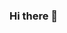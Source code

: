 ### Hi there 👋

<!--
**Apiros-rt/Apiros-rt** is a ✨ _special_ ✨ repository because its `README.md` (this file) appears on your GitHub profile.

![Visitor Count](https://profile-counter.glitch.me/Apiros-rt/count.svg)

Here are some ideas to get you started:

- 🔭 I’m currently working on ...
- 🌱 I’m currently learning ...
- 👯 I’m looking to collaborate on ...
- 🤔 I’m looking for help with ...
- 💬 Ask me about ...
- 📫 How to reach me: ...
- 😄 Pronouns: ...
- ⚡ Fun fact: ...
-->
